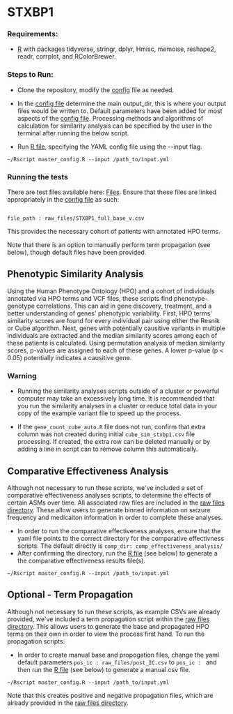 # STXBP1

### Requirements:
* [R](https://www.r-project.org/) with packages tidyverse, stringr, dplyr, Hmisc, memoise, reshape2, readr, corrplot, and RColorBrewer.

### Steps to Run:
* Clone the repository, modify the [config](https://github.com/helbig-lab/STXBP1/blob/master/input.yml) file as needed.

* In the [config file](https://github.com/helbig-lab/SCN2A/blob/master/input.yml) determine the main output_dir, this is where your output files would be written to.  Default parameters have been added for most aspects of the [config file](https://github.com/helbig-lab/STXBP1/blob/master/input.yml). Processing methods and algorithms of calculation for similarity analysis can be specified by the user in the terminal after running the below script. 

* Run [R file](https://github.com/helbig-lab/STXBP1/blob/master/master_config.R), specifying the YAML config file using the --input flag.

```
~/Rscript master_config.R --input /path_to/input.yml
```

### Running the tests
There are test files available here: [Files](https://github.com/helbig-lab/STXBP1/tree/master/raw_files). Ensure that these files are linked appropriately in the [config file](https://github.com/helbig-lab/STXBP1/blob/master/input.yml) as such:

```

file_path : raw_files/STXBP1_full_base_v.csv

```

This provides the necessary cohort of patients with annotated HPO terms.

Note that there is an option to manually perform term propagation (see below), though default files have been provided.

## Phenotypic Similarity Analysis
Using the Human Phenotype Ontology (HPO) and a cohort of individuals annotated via HPO terms and VCF files, these scripts find phenotype-genotype correlations. This can aid in gene discovery, treatment, and a better understanding of genes' phenotypic variability. First, HPO terms' similarity scores are found for every individual pair using either the Resnik or Cube algorithm. Next, genes with potentially causitive variants in multiple individuals are extracted and the median similarity scores among each of these patients is calculated. Using permutation analysis of median similarity scores, p-values are assigned to each of these genes. A lower p-value (p < 0.05) potentially indicates a causitive gene.

### Warning
* Running the similarity analyses scripts outside of a cluster or powerful computer may take an excessively long time.  It is recommended that you run the similarity analyses in a cluster or reduce total data in your copy of the example variant file to speed up the process.

* If the ```gene_count_cube_auto.R``` file does not run, confirm that extra column was not created during initial ```cube_sim_stxbp1.csv``` file processing.  If created, the extra row can be deleted manually or by adding a line in script can to remove column this automatically.

## Comparative Effectiveness Analysis
Although not necessary to run these scripts, we've included a set of comparative effectiveness analyses scripts, to determine the effects of certain ASMs over time. All associated raw files are included in the [raw files directory](https://github.com/helbig-lab/STXBP1/tree/master/raw_files). These allow users to generate binned information on seizure frequency and medicaiton information in order to complete these analyses.

* In order to run the comparative effectiveness analyses, ensure that the yaml file points to the correct directory for the comparative effectivness scripts. The default directly is ``` comp_dir: comp_effectiveness_analysis/ ``` 
* After confirming the directory, run the [R file](https://github.com/helbig-lab/STXBP1/blob/master/master_config.R) (see below) to generate a the comparative effectiveness results file(s).

```
~/Rscript master_config.R --input /path_to/input.yml
```

## Optional - Term Propagation
Although not necessary to run these scripts, as example CSVs are already provided, we've included a term propagation script within the [raw files directory](https://github.com/helbig-lab/STXBP1/tree/master/raw_files). This allows users to generate the base and propagated HPO terms on their own in order to view the process first hand. To run the propagation scripts:

* In order to create manual base and propogation files, change the yaml default parameters ``` pos_ic : raw_files/post_IC.csv ``` to ``` pos_ic :  ``` and then run the [R file](https://github.com/helbig-lab/STXBP1/blob/master/master_config.R) (see below) to generate a manual csv file.

```
~/Rscript master_config.R --input /path_to/input.yml
```

Note that this creates positive and negative propagation files, which are already provided in the [raw files directory](https://github.com/helbig-lab/STXBP1/tree/master/raw_files).

